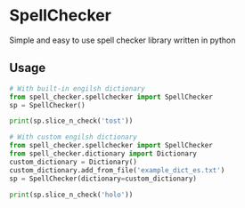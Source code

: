 # SpellChecker
Simple and easy to use spell checker library written in python


## Usage
```python
# With built-in engilsh dictionary
from spell_checker.spellchecker import SpellChecker
sp = SpellChecker()

print(sp.slice_n_check('tost'))
```
```python
# With custom engilsh dictionary
from spell_checker.spellchecker import SpellChecker
from spell_checker.dictionary import Dictionary
custom_dictionary = Dictionary()
custom_dictionary.add_from_file('example_dict_es.txt')
sp = SpellChecker(dictionary=custom_dictionary)

print(sp.slice_n_check('holo'))
```
